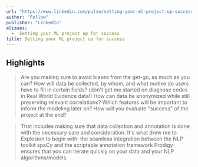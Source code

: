```yaml
---
url: "https://www.linkedin.com/pulse/setting-your-ml-project-up-success-sofie-van-landeghem"
author: "Follow"
publisher: "LinkedIn"
aliases:
  -  Setting your ML project up for success
title: Setting your ML project up for success
---
```


## Highlights
> Are you making sure to avoid biases from the get-go, as much as you can? How will data be collected, by whom, and what motive do users have to fill in certain fields? (don't get me started on diagnose codes in Real World Evidence data!) How can data be anonymized while still preserving relevant correlations? Which features will be important to inform the modeling later on? How will you evaluate "success" of the project at the end?

> That includes making sure that data collection and annotation is done with the necessary care and consideration. It's what drew me to Explosion to begin with: the seamless integration between the NLP toolkit spaCy and the scriptable annotation framework Prodigy ensures that you can iterate quickly on your data and your NLP algorithms/models.

